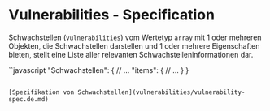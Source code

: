 # Vulnerabilities - Specification

Schwachstellen (`vulnerabilities`) vom Wertetyp `array` mit 1 oder mehreren Objekten, die Schwachstellen darstellen und 1 oder mehrere Eigenschaften bieten, stellt eine Liste aller relevanten Schwachstelleninformationen dar.

``javascript
"Schwachstellen": {
  // ...
  "items": {
    // ...
  }
}
```

[Spezifikation von Schwachstellen](vulnerabilities/vulnerability-spec.de.md)